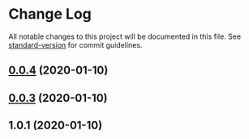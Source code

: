 # Change Log

All notable changes to this project will be documented in this file. See [standard-version](https://github.com/conventional-changelog/standard-version) for commit guidelines.

<a name="0.0.4"></a>
## [0.0.4](https://github.com/Cloudoki/tricryo-website/compare/v0.0.3...v0.0.4) (2020-01-10)



<a name="0.0.3"></a>
## [0.0.3](https://github.com/Cloudoki/tricryo-website/compare/v1.0.1...v0.0.3) (2020-01-10)



<a name="1.0.1"></a>
## 1.0.1 (2020-01-10)
